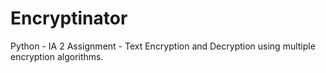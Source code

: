 # Encryptinator
Python - IA 2 Assignment - Text Encryption and Decryption using multiple encryption algorithms.
